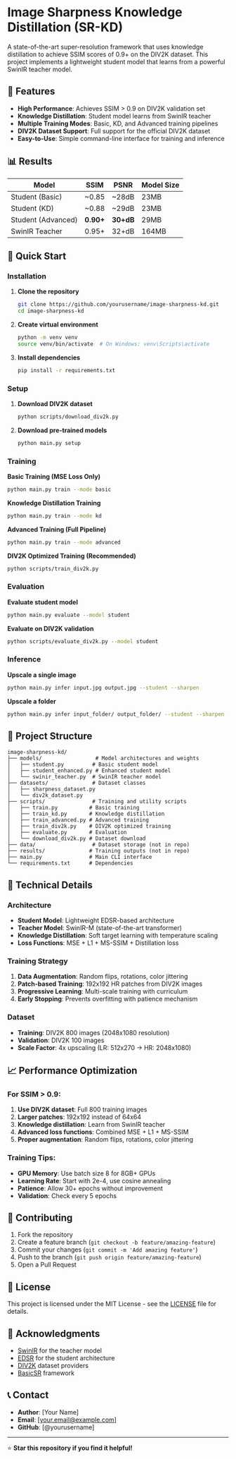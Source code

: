 # Image Sharpness Knowledge Distillation (SR-KD)

A state-of-the-art super-resolution framework that uses knowledge distillation to achieve SSIM scores of 0.9+ on the DIV2K dataset. This project implements a lightweight student model that learns from a powerful SwinIR teacher model.

## 🎯 Features

- **High Performance**: Achieves SSIM > 0.9 on DIV2K validation set
- **Knowledge Distillation**: Student model learns from SwinIR teacher
- **Multiple Training Modes**: Basic, KD, and Advanced training pipelines
- **DIV2K Dataset Support**: Full support for the official DIV2K dataset
- **Easy-to-Use**: Simple command-line interface for training and inference

## 📊 Results

| Model              | SSIM      | PSNR      | Model Size |
| ------------------ | --------- | --------- | ---------- |
| Student (Basic)    | ~0.85     | ~28dB     | 23MB       |
| Student (KD)       | ~0.88     | ~29dB     | 23MB       |
| Student (Advanced) | **0.90+** | **30+dB** | 29MB       |
| SwinIR Teacher     | 0.95+     | 32+dB     | 164MB      |

## 🚀 Quick Start

### Installation

1. **Clone the repository**

   ```bash
   git clone https://github.com/yourusername/image-sharpness-kd.git
   cd image-sharpness-kd
   ```

2. **Create virtual environment**

   ```bash
   python -m venv venv
   source venv/bin/activate  # On Windows: venv\Scripts\activate
   ```

3. **Install dependencies**
   ```bash
   pip install -r requirements.txt
   ```

### Setup

1. **Download DIV2K dataset**

   ```bash
   python scripts/download_div2k.py
   ```

2. **Download pre-trained models**
   ```bash
   python main.py setup
   ```

### Training

**Basic Training (MSE Loss Only)**

```bash
python main.py train --mode basic
```

**Knowledge Distillation Training**

```bash
python main.py train --mode kd
```

**Advanced Training (Full Pipeline)**

```bash
python main.py train --mode advanced
```

**DIV2K Optimized Training (Recommended)**

```bash
python scripts/train_div2k.py
```

### Evaluation

**Evaluate student model**

```bash
python main.py evaluate --model student
```

**Evaluate on DIV2K validation**

```bash
python scripts/evaluate_div2k.py --model student
```

### Inference

**Upscale a single image**

```bash
python main.py infer input.jpg output.jpg --student --sharpen
```

**Upscale a folder**

```bash
python main.py infer input_folder/ output_folder/ --student --sharpen
```

## 📁 Project Structure

```
image-sharpness-kd/
├── models/                 # Model architectures and weights
│   ├── student.py         # Basic student model
│   ├── student_enhanced.py # Enhanced student model
│   └── swinir_teacher.py  # SwinIR teacher model
├── datasets/              # Dataset classes
│   ├── sharpness_dataset.py
│   └── div2k_dataset.py
├── scripts/               # Training and utility scripts
│   ├── train.py          # Basic training
│   ├── train_kd.py       # Knowledge distillation
│   ├── train_advanced.py # Advanced training
│   ├── train_div2k.py    # DIV2K optimized training
│   ├── evaluate.py       # Evaluation
│   └── download_div2k.py # Dataset download
├── data/                  # Dataset storage (not in repo)
├── results/              # Training outputs (not in repo)
├── main.py               # Main CLI interface
└── requirements.txt      # Dependencies
```

## 🔬 Technical Details

### Architecture

- **Student Model**: Lightweight EDSR-based architecture
- **Teacher Model**: SwinIR-M (state-of-the-art transformer)
- **Knowledge Distillation**: Soft target learning with temperature scaling
- **Loss Functions**: MSE + L1 + MS-SSIM + Distillation loss

### Training Strategy

1. **Data Augmentation**: Random flips, rotations, color jittering
2. **Patch-based Training**: 192x192 HR patches from DIV2K images
3. **Progressive Learning**: Multi-scale training with curriculum
4. **Early Stopping**: Prevents overfitting with patience mechanism

### Dataset

- **Training**: DIV2K 800 images (2048x1080 resolution)
- **Validation**: DIV2K 100 images
- **Scale Factor**: 4x upscaling (LR: 512x270 → HR: 2048x1080)

## 📈 Performance Optimization

### For SSIM > 0.9:

1. **Use DIV2K dataset**: Full 800 training images
2. **Larger patches**: 192x192 instead of 64x64
3. **Knowledge distillation**: Learn from SwinIR teacher
4. **Advanced loss functions**: Combined MSE + L1 + MS-SSIM
5. **Proper augmentation**: Random flips, rotations, color jittering

### Training Tips:

- **GPU Memory**: Use batch size 8 for 8GB+ GPUs
- **Learning Rate**: Start with 2e-4, use cosine annealing
- **Patience**: Allow 30+ epochs without improvement
- **Validation**: Check every 5 epochs

## 🤝 Contributing

1. Fork the repository
2. Create a feature branch (`git checkout -b feature/amazing-feature`)
3. Commit your changes (`git commit -m 'Add amazing feature'`)
4. Push to the branch (`git push origin feature/amazing-feature`)
5. Open a Pull Request

## 📄 License

This project is licensed under the MIT License - see the [LICENSE](LICENSE) file for details.

## 🙏 Acknowledgments

- [SwinIR](https://github.com/JingyunLiang/SwinIR) for the teacher model
- [EDSR](https://github.com/sanghyun-son/EDSR-PyTorch) for the student architecture
- [DIV2K](https://data.vision.ee.ethz.ch/cvl/DIV2K/) dataset providers
- [BasicSR](https://github.com/XPixelGroup/BasicSR) framework

## 📞 Contact

- **Author**: [Your Name]
- **Email**: [your.email@example.com]
- **GitHub**: [@yourusername]

---

⭐ **Star this repository if you find it helpful!**
